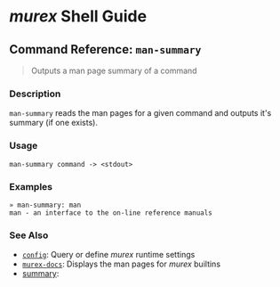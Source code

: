# _murex_ Shell Guide

## Command Reference: `man-summary`

> Outputs a man page summary of a command

### Description

`man-summary` reads the man pages for a given command and outputs it's
summary (if one exists).

### Usage

    man-summary command -> <stdout>

### Examples

    » man-summary: man 
    man - an interface to the on-line reference manuals

### See Also

* [`config`](../commands/config.md):
  Query or define _murex_ runtime settings
* [`murex-docs`](../commands/murex-docs.md):
  Displays the man pages for _murex_ builtins
* [summary](../commands/summary.md):
  